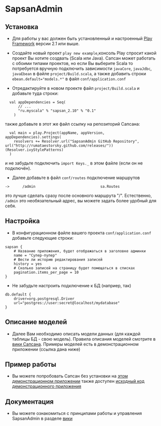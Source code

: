 # SapsanAdmin


## Установка

* Для работы у вас должен быть установленный и настроенный [Play Framework](http://www.playframework.org/) версии 2.1 или выше.

* Создайте новый проект `play new example`,консоль Play спросит какой проект Вы хотите создвать (Scala или Java).
  Сапсан может работать с обоими типами проектов, но если Вы выберите Scala то потребуется вручную подключить
  зависимости `javaCore`, `javaJdbc`, `javaEbean` в файле `project/Build.scala`, а также
  добавить строки `ebean.default="models.*"` в файл `conf/application.conf`

* Отредактируйте в новом проекте файл `project/Build.scala` и добавьте туда строки:
```
  val appDependencies = Seq(
      // ...
      "ru.myscala" % "sapsan_2.10" % "0.1"
    )
```
  также добавьте в этот же файл ссылку на репозиторий Сапсана:
```
  val main = play.Project(appName, appVersion, appDependencies).settings(
	resolvers += Resolver.url("SapsanAdmin GitHub Repository", url("http://rumataestorsky.github.com/releases/"))(Resolver.ivyStylePatterns)
  )
```
  и не забудьте подключить `import Keys._` в этом файле (если он не подключён).

* Далее добавьте в файл `conf/routes` подключение маршрутов

`->      /admin                              sa.Routes`

 это лучше сделать сразу после основного маршрута "/".
 Естественно, `/admin` это необязательный адрес, вы можете задать более удобный для себя.


## Настройка

* В конфигурационном файле вашего проекта `conf/application.conf` добавьте следующие строки:

```
sapsan {
    # Название приложения, будет отображаться в заголовке админки
    name = "Супер-пупер"
    # Вести ли историю редактирования записей
    history = yes
    # Сколько записей на страницу будет помещаться в списках
    pagination.items_per_page = 10
}
```

* Не забудьте настроить подключение к БД (наприер, так)
```
db.default {
    driver=org.postgresql.Driver
    url="postgres://user:secret@localhost/mydatabase"
}
```

## Описание моделей

* Далее Вам необходимо описать модели данных (для каждой таблицы БД - свою модель).
  Правила описания моделей смотрите в [вики Сапсана](./../../wiki/Shortinfoebeanmodels).
  Примеры моделей есть в демонстрационном приложении (ссылка дана ниже)

## Пример работы

* Вы можете попробовать Сапсан без установки на [этом демонстрационном приложении](http://sapsan-demo.herokuapp.com/)
  также доступен [исходный код демонстрационного приложения](https://github.com/RumataEstorsky/SapsanDemo)


## Документация

* Вы можете ознакомиться с принципами работы и управления SapsanAdmin в разделе [вики](./../../wiki/)